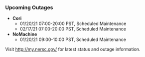 ### Upcoming Outages 

- **Cori**
    - 01/20/21 07:00-20:00 PST, Scheduled Maintenance
    - 02/17/21 07:00-20:00 PST, Scheduled Maintenance
- **NoMachine**
    - 01/20/21 09:00-10:00 PST, Scheduled Maintenance

Visit <http://my.nersc.gov/> for latest status and outage information.
